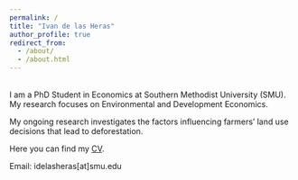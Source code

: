 ```yaml
---
permalink: /
title: "Ivan de las Heras"
author_profile: true
redirect_from: 
  - /about/
  - /about.html
---
```

<br>
I am a PhD Student in Economics at Southern Methodist University (SMU). My research focuses on Environmental and Development Economics. 

My ongoing research investigates the factors influencing farmers’ land use decisions that lead to deforestation. 

Here you can find my [CV](https://ivandelasheras.github.io/files/ivandelasheras_cv_english.pdf).

Email: idelasheras\[at\]smu.edu

